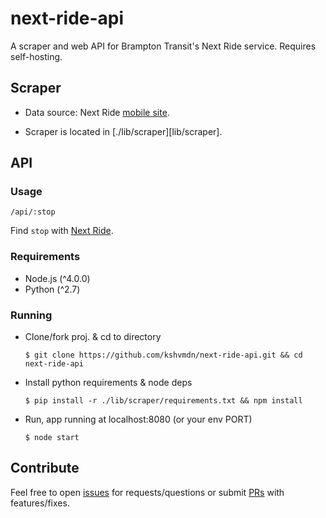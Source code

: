 # next-ride-api

A scraper and web API for Brampton Transit's Next Ride service. Requires self-hosting. 

## Scraper

- Data source: Next Ride [mobile site](http://nextride.brampton.ca/mob/SearchBy.aspx).

- Scraper is located in [./lib/scraper][lib/scraper].

## API

### Usage

```
/api/:stop
```

Find `stop` with [Next Ride](http://nextride.brampton.ca/RealTime.aspx).

### Requirements
- Node.js (^4.0.0)
- Python (^2.7)

### Running

- Clone/fork proj. & cd to directory
    
    ```
    $ git clone https://github.com/kshvmdn/next-ride-api.git && cd next-ride-api
    ```

- Install python requirements & node deps
    
    ```
    $ pip install -r ./lib/scraper/requirements.txt && npm install
    ```

- Run, app running at localhost:8080 (or your env PORT)

    ```
    $ node start
    ```

## Contribute

Feel free to open [issues](https://github.com/kshvmdn/next-ride-api/issues) for requests/questions or submit [PRs](https://github.com/kshvmdn/next-ride-api/pulls) with features/fixes.
